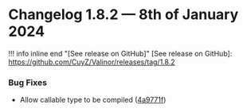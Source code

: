 # Changelog 1.8.2 — 8th of January 2024

!!! info inline end "[See release on GitHub]"
    [See release on GitHub]: https://github.com/CuyZ/Valinor/releases/tag/1.8.2

### Bug Fixes

* Allow callable type to be compiled ([4a9771f](https://github.com/CuyZ/Valinor/commit/4a9771f72f48a4ac924218ca997e6030fa114c8f))
